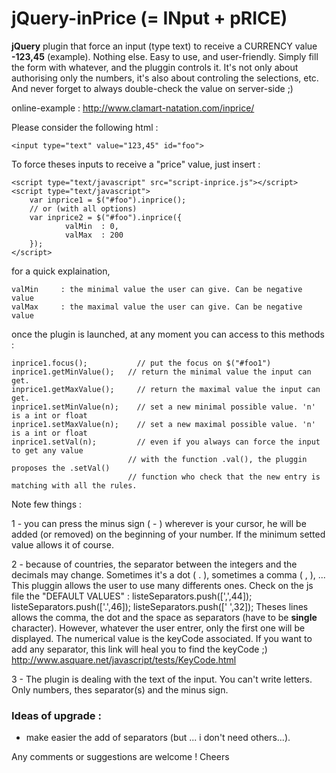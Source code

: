 # jQuery-inPrice (= INput + pRICE)

**jQuery** plugin that force an input (type text) to receive a CURRENCY value **-123,45** (example). Nothing else. Easy to use, and user-friendly. Simply fill the form with whatever, and the pluggin controls it. It's not only about authorising only the numbers, it's also about controling the selections, etc. And never forget to always double-check the value on server-side ;)

online-example : http://www.clamart-natation.com/inprice/

Please consider the following html :

    <input type="text" value="123,45" id="foo">

To force theses inputs to receive a "price" value, just insert :

    <script type="text/javascript" src="script-inprice.js"></script>
    <script type="text/javascript">
        var inprice1 = $("#foo").inprice();
        // or (with all options)
        var inprice2 = $("#foo").inprice({
                valMin	: 0,
                valMax	: 200
        });
    </script>
for a quick explaination,

    valMin     : the minimal value the user can give. Can be negative value
    valMax     : the maximal value the user can give. Can be negative value

once the plugin is launched, at any moment you can access to this methods :

    inprice1.focus();	        // put the focus on $("#foo1")
    inprice1.getMinValue();	  // return the minimal value the input can get.
    inprice1.getMaxValue(); 	// return the maximal value the input can get.
    inprice1.setMinValue(n);	// set a new minimal possible value. 'n' is a int or float
    inprice1.setMaxValue(n);	// set a new maximal possible value. 'n' is a int or float
    inprice1.setVal(n);     	// even if you always can force the input to get any value
                              // with the function .val(), the pluggin proposes the .setVal()
                              // function who check that the new entry is matching with all the rules.

Note few things :

1 - you can press the minus sign ( - ) wherever is your cursor, he will be added (or removed) on the beginning of your number. If the minimum setted value allows it of course.

2 - because of countries, the separator between the integers and the decimals may change. Sometimes it's a dot ( . ), sometimes a comma ( , ), ... This pluggin allows the user to use many differents ones. Check on the js file the "DEFAULT VALUES" :
    listeSeparators.push([',',44]);
	  listeSeparators.push(['.',46]);
	  listeSeparators.push([' ',32]);
Theses lines allows the comma, the dot and the space as separators (have to be **single** character). However, whatever the user entrer, only the first one will be displayed. The numerical value is the keyCode associated. If you want to add any separator, this link will heal you to find the keyCode ;) http://www.asquare.net/javascript/tests/KeyCode.html

3 - The plugin is dealing with the text of the input. You can't write letters. Only numbers, thes separator(s) and the minus sign.


### Ideas of upgrade :

 - make easier the add of separators (but ... i don't need others...).

Any comments or suggestions are welcome !
Cheers

